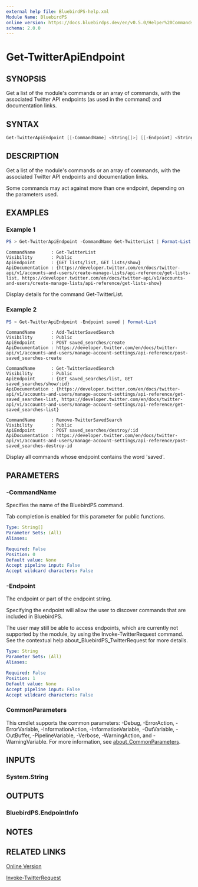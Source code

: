```yaml
---
external help file: BluebirdPS-help.xml
Module Name: BluebirdPS
online version: https://docs.bluebirdps.dev/en/v0.5.0/Helper%20Commands/Get-TwitterApiEndpoint
schema: 2.0.0
---
```


# Get-TwitterApiEndpoint

## SYNOPSIS

Get a list of the module's commands or an array of commands, with the associated Twitter API endpoints (as used in the command) and documentation links.

## SYNTAX

```powershell
Get-TwitterApiEndpoint [[-CommandName] <String[]>] [[-Endpoint] <String>] [<CommonParameters>]
```

## DESCRIPTION

Get a list of the module's commands or an array of commands, with the associated Twitter API endpoints and documentation links.

Some commands may act against more than one endpoint, depending on the parameters used.

## EXAMPLES

### Example 1

```powershell
PS > Get-TwitterApiEndpoint -CommandName Get-TwitterList | Format-List
```

```text
CommandName      : Get-TwitterList
Visibility       : Public
ApiEndpoint      : {GET lists/list, GET lists/show}
ApiDocumentation : {https://developer.twitter.com/en/docs/twitter-api/v1/accounts-and-users/create-manage-lists/api-reference/get-lists-list, https://developer.twitter.com/en/docs/twitter-api/v1/accounts-and-users/create-manage-lists/api-reference/get-lists-show}
```

Display details for the command Get-TwitterList.

### Example 2

```powershell
PS > Get-TwitterApiEndpoint -Endpoint saved | Format-List
```

```text
CommandName      : Add-TwitterSavedSearch
Visibility       : Public
ApiEndpoint      : POST saved_searches/create
ApiDocumentation : https://developer.twitter.com/en/docs/twitter-api/v1/accounts-and-users/manage-account-settings/api-reference/post-saved_searches-create

CommandName      : Get-TwitterSavedSearch
Visibility       : Public
ApiEndpoint      : {GET saved_searches/list, GET saved_searches/show/:id}
ApiDocumentation : {https://developer.twitter.com/en/docs/twitter-api/v1/accounts-and-users/manage-account-settings/api-reference/get-saved_searches-list, https://developer.twitter.com/en/docs/twitter-api/v1/accounts-and-users/manage-account-settings/api-reference/get-saved_searches-list}

CommandName      : Remove-TwitterSavedSearch
Visibility       : Public
ApiEndpoint      : POST saved_searches/destroy/:id
ApiDocumentation : https://developer.twitter.com/en/docs/twitter-api/v1/accounts-and-users/manage-account-settings/api-reference/post-saved_searches-destroy-id
```

Display all commands whose endpoint contains the word 'saved'.

## PARAMETERS

### -CommandName

Specifies the name of the BluebirdPS command.

Tab completion is enabled for this parameter for public functions.

```yaml
Type: String[]
Parameter Sets: (All)
Aliases:

Required: False
Position: 0
Default value: None
Accept pipeline input: False
Accept wildcard characters: False
```

### -Endpoint

The endpoint or part of the endpoint string.

Specifying the endpoint will allow the user to discover commands that are included in BluebirdPS.

The user may still be able to access endpoints, which are currently not supported by the module, by using the Invoke-TwitterRequest command.
See the contextual help about_BluebirdPS_TwitterRequest for more details.

```yaml
Type: String
Parameter Sets: (All)
Aliases:

Required: False
Position: 1
Default value: None
Accept pipeline input: False
Accept wildcard characters: False
```

### CommonParameters

This cmdlet supports the common parameters: -Debug, -ErrorAction, -ErrorVariable, -InformationAction, -InformationVariable, -OutVariable, -OutBuffer, -PipelineVariable, -Verbose, -WarningAction, and -WarningVariable. For more information, see [about_CommonParameters](http://go.microsoft.com/fwlink/?LinkID=113216).

## INPUTS

### System.String

## OUTPUTS

### BluebirdPS.EndpointInfo

## NOTES

## RELATED LINKS

[Online Version](https://docs.bluebirdps.dev/en/v0.5.0/Helper%20Commands/Get-TwitterApiEndpoint)

[Invoke-TwitterRequest](https://docs.bluebirdps.dev/en/v0.5.0/Supporting%20Commands/Invoke-TwitterRequest)